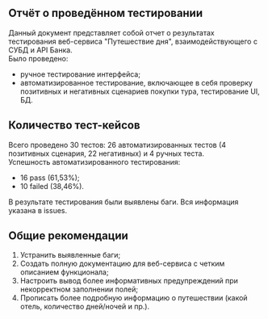 ## **Отчёт о проведённом тестировании**
Данный документ представляет собой отчет о результатах тестирования веб-сервиса "Путешествие дня", взаимодействующего с СУБД и API Банка.  
Было проведено:
* ручное тестирование интерфейса;
* автоматизированное тестирование, включающее в себя проверку позитивных и негативных сценариев покупки тура, тестирование UI, БД.

## **Количество тест-кейсов**
Всего проведено 30 тестов: 26 автоматизированных тестов (4 позитивных сценария, 22 негативных) и 4 ручных теста.  
Успешность автоматизированного тестирования:
* 16 pass (61,53%);
* 10 failed (38,46%).

В результате тестирования были выявлены баги. Вся информация указана в issues.
## **Общие рекомендации**  
1. Устранить выявленные баги;
2. Создать полную документацию для веб-сервиса с четким описанием функционала;
3. Настроить вывод более информативных предупреждений при некорректном заполнении полей;
4. Прописать более подробную информацию о путешествии (какой отель, количество дней/ночей и пр.).
  
